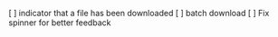 [ ] indicator that a file has been downloaded
[ ] batch download
[ ] Fix spinner for better feedback


